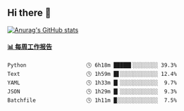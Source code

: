 ## Hi there 👋

[![Anurag's GitHub stats](https://github-readme-stats-orilights.vercel.app/api?username=orilights)](https://github.com/anuraghazra/github-readme-stats)

<!--
**OriLight152/OriLight152** is a ✨ _special_ ✨ repository because its `README.md` (this file) appears on your GitHub profile.

Here are some ideas to get you started:

- 🔭 I’m currently working on ...
- 🌱 I’m currently learning ...
- 👯 I’m looking to collaborate on ...
- 🤔 I’m looking for help with ...
- 💬 Ask me about ...
- 📫 How to reach me: ...
- 😄 Pronouns: ...
- ⚡ Fun fact: ...
-->

<!-- waka-box start -->
#### <a href="https://gist.github.com/92c8d5b388768c10efcba86e82b7c4fb" target="_blank">📊 每周工作报告</a>
```text
Python                   🕓 6h18m █████▌░░░░░░░░ 39.3%
Text                     🕓 1h59m █▋░░░░░░░░░░░░ 12.4%
YAML                     🕓 1h33m █▎░░░░░░░░░░░░  9.7%
JSON                     🕓 1h29m █▎░░░░░░░░░░░░  9.3%
Batchfile                🕓 1h11m █░░░░░░░░░░░░░  7.5%
```
<!-- Powered by https://github.com/journey-ad/waka-box-go . -->
<!-- waka-box end -->
